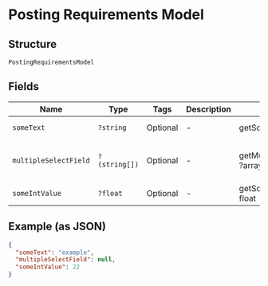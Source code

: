 
# Posting Requirements Model

## Structure

`PostingRequirementsModel`

## Fields

| Name | Type | Tags | Description | Getter | Setter |
|  --- | --- | --- | --- | --- | --- |
| `someText` | `?string` | Optional | - | getSomeText(): ?string | setSomeText(?string someText): void |
| `multipleSelectField` | `?(string[])` | Optional | - | getMultipleSelectField(): ?array | setMultipleSelectField(?array multipleSelectField): void |
| `someIntValue` | `?float` | Optional | - | getSomeIntValue(): ?float | setSomeIntValue(?float someIntValue): void |

## Example (as JSON)

```json
{
  "someText": "example",
  "multipleSelectField": null,
  "someIntValue": 22
}
```

